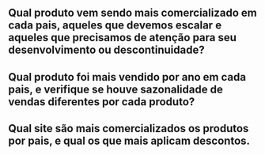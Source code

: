## Qual produto vem sendo mais comercializado em cada pais, aqueles que devemos escalar e aqueles que precisamos de atenção para seu desenvolvimento ou descontinuidade? <p>
## Qual produto foi mais vendido por ano em cada pais, e verifique se houve sazonalidade de vendas diferentes por cada produto? <p>
## Qual site são mais comercializados os produtos por pais, e qual os que mais aplicam descontos. <p>
